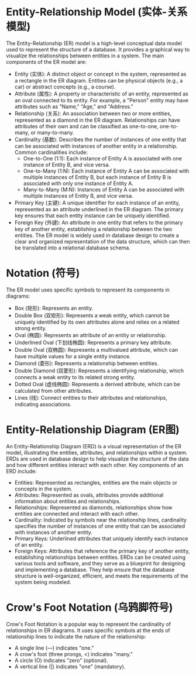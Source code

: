 # Entity-Relationship Model (实体-关系模型)
The Entity-Relationship (ER) model is a high-level conceptual data model used to represent the structure of a database. It provides a graphical way to visualize the relationships between entities in a system. The main components of the ER model are:
- Entity (实体): A distinct object or concept in the system, represented as a rectangle in the ER diagram. Entities can be physical objects (e.g., a car) or abstract concepts (e.g., a course).
- Attribute (属性): A property or characteristic of an entity, represented as an oval connected to its entity. For example, a "Person" entity may have attributes such as "Name," "Age," and "Address."
- Relationship (关系): An association between two or more entities, represented as a diamond in the ER diagram. Relationships can have attributes of their own and can be classified as one-to-one, one-to-many, or many-to-many.
- Cardinality (基数): Describes the number of instances of one entity that can be associated with instances of another entity in a relationship. Common cardinalities include:
  - One-to-One (1:1): Each instance of Entity A is associated with one instance of Entity B, and vice versa.
  - One-to-Many (1:N): Each instance of Entity A can be associated with multiple instances of Entity B, but each instance of Entity B is associated with only one instance of Entity A.
  - Many-to-Many (M:N): Instances of Entity A can be associated with multiple instances of Entity B, and vice versa.
- Primary Key (主键): A unique identifier for each instance of an entity, represented as an attribute underlined in the ER diagram. The primary key ensures that each entity instance can be uniquely identified.
- Foreign Key (外键): An attribute in one entity that refers to the primary key of another entity, establishing a relationship between the two entities.
The ER model is widely used in database design to create a clear and organized representation of the data structure, which can then be translated into a relational database schema.
# Notation (符号)
The ER model uses specific symbols to represent its components in diagrams:
- Box (矩形): Represents an entity.
- Double Box (双矩形): Represents a weak entity, which cannot be uniquely identified by its own attributes alone and relies on a related strong entity.
- Oval (椭圆): Represents an attribute of an entity or relationship.
- Underlined Oval (下划线椭圆): Represents a primary key attribute.
- Double Oval (双椭圆): Represents a multivalued attribute, which can have multiple values for a single entity instance.
- Diamond (菱形): Represents a relationship between entities.
- Double Diamond (双菱形): Represents a identifying relationship, which connects a weak entity to its related strong entity.
- Dotted Oval (虚线椭圆): Represents a derived attribute, which can be calculated from other attributes.
- Lines (线): Connect entities to their attributes and relationships, indicating associations.
# Entity-Relationship Diagram (ER图)
An Entity-Relationship Diagram (ERD) is a visual representation of the ER model, illustrating the entities, attributes, and relationships within a system. ERDs are used in database design to help visualize the structure of the data and how different entities interact with each other. Key components of an ERD include:
- Entities: Represented as rectangles, entities are the main objects or concepts in the system.
- Attributes: Represented as ovals, attributes provide additional information about entities and relationships.
- Relationships: Represented as diamonds, relationships show how entities are connected and interact with each other.
- Cardinality: Indicated by symbols near the relationship lines, cardinality specifies the number of instances of one entity that can be associated with instances of another entity.
- Primary Keys: Underlined attributes that uniquely identify each instance of an entity.
- Foreign Keys: Attributes that reference the primary key of another entity, establishing relationships between entities.
ERDs can be created using various tools and software, and they serve as a blueprint for designing and implementing a database. They help ensure that the database structure is well-organized, efficient, and meets the requirements of the system being modeled.
# Crow's Foot Notation (乌鸦脚符号)
Crow's Foot Notation is a popular way to represent the cardinality of relationships in ER diagrams. It uses specific symbols at the ends of relationship lines to indicate the nature of the relationship:
- A single line (—) indicates "one."
- A crow's foot (three prongs, <) indicates "many."
- A circle (O) indicates "zero" (optional).
- A vertical line (|) indicates "one" (mandatory).